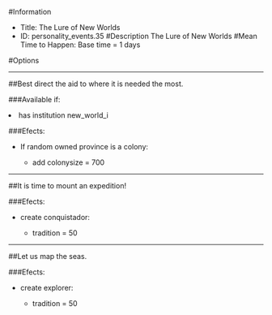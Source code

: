 #Information
 - Title: The Lure of New Worlds
 - ID: personality_events.35
#Description
The Lure of New Worlds
#Mean Time to Happen:
Base time = 1 days

#Options

___
##Best direct the aid to where it is needed the most.

###Available if:
<li>has institution new_world_i</li>

###Efects:<ul><li>If random owned province is a colony:</li><ul><li>add colonysize = 700</li></ul></ul>

___
##It is time to mount an expedition!

###Efects:<ul><li>create conquistador:</li><ul><li>tradition = 50</li></ul></ul>

___
##Let us map the seas.

###Efects:<ul><li>create explorer:</li><ul><li>tradition = 50</li></ul></ul>
